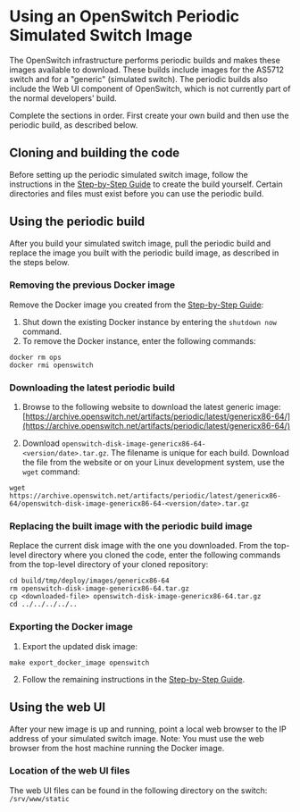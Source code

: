 # Using an OpenSwitch Periodic Simulated Switch Image
The OpenSwitch infrastructure performs periodic builds and makes these images available to download. These builds include images for the AS5712 switch and for a "generic" (simulated switch). The periodic builds also include the Web UI component of OpenSwitch, which is not currently part of the normal developers' build.

Complete the sections in order. First create your own build and then use the periodic build, as described below.

## Cloning and building the code
Before setting up the periodic simulated switch image, follow the instructions in the [Step-by-Step Guide](http://www.openswitch.net/documents/dev/step-by-step-guide) to create the build yourself. Certain directories and files must exist before you can use the periodic build.

## Using the periodic build
After you build your simulated switch image, pull the periodic build and replace the image you built with the periodic build image, as described in the steps below.

### Removing the previous Docker image
Remove the Docker image you created from the [Step-by-Step Guide](http://www.openswitch.net/documents/dev/step-by-step-guide):
1. Shut down the existing Docker instance by entering the `shutdown now` command.
2. To remove the Docker instance, enter the following commands:
```
docker rm ops
docker rmi openswitch
```

### Downloading the latest periodic build
1. Browse to the following website to download the latest generic image:  [https://archive.openswitch.net/artifacts/periodic/latest/genericx86-64/](https://archive.openswitch.net/artifacts/periodic/latest/genericx86-64/)

2. Download `openswitch-disk-image-genericx86-64-<version/date>.tar.gz`. The filename is unique for each build. Download the file from the website or on your Linux development system, use the `wget` command:
```
wget https://archive.openswitch.net/artifacts/periodic/latest/genericx86-64/openswitch-disk-image-genericx86-64-<version/date>.tar.gz
```

### Replacing the built image with the periodic build image
Replace the current disk image with the one you downloaded. From the top-level directory where you cloned the code, enter the following commands from the top-level directory of your cloned repository:

```
cd build/tmp/deploy/images/genericx86-64
rm openswitch-disk-image-genericx86-64.tar.gz
cp <downloaded-file> openswitch-disk-image-genericx86-64.tar.gz
cd ../../../../..
```

### Exporting the Docker image

1. Export the updated disk image:
```
make export_docker_image openswitch
```
2. Follow the remaining instructions in the [Step-by-Step Guide](http://www.openswitch.net/documents/dev/step-by-step-guide).

## Using the web UI
After your new image is up and running, point a local web browser to the IP address of your simulated switch image.
Note: You must use the web browser from the host machine running the Docker image.

### Location of the web UI files
The web UI files can be found in the following directory on the switch:  `/srv/www/static`
